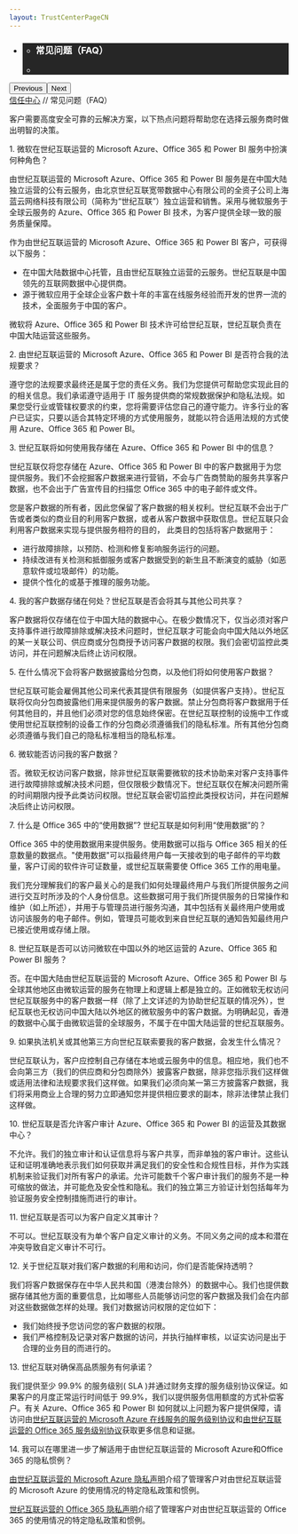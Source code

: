 ```yaml
---
layout: TrustCenterPageCN
---
```

<div class="row-fluid">
   <div class="span">
      <div>
        <div id="HeroWrapper" data-cols="1" data-view1="1" data-view2="1" data-view3="1" data-view4="1" class="row-fluid wider hero grid-container">
            <div class="span bp0-col-1-1 bp1-col-1-1 bp2-col-1-1 bp3-col-1-1">
                <div bi:type="slideshow" class="slideshow slideshow-hero hero" xmlns:bi="urn:schemas-microsoft-com:mscom:bi">
                    <ul bi:type="list" class="slides">
                        <li id="slide-1" bi:index="0" selectBi="">
                            <div class="heroitem light-foreground" bi:type="heroitem">
                                <div class="media" bi:parenttitle="t1">
                                    <a href="" bi:track="False" bi:titleflag="t1" bi:index="0">
                                        <div data-picture="" data-alt="You are in control of your data" data-disable-swap-below="">
                                            <div data-src="../Images/MS-TrustCenter-Resources-Header.jpg"></div>
                                            <noscript></noscript>
                                        </div>
                                    </a>
                                </div>
                                <div class="text" bi:type="cta">
                                    <div class="text-container">
                                        <div class="box" style="background: rgba(0,0,0,.85); color: #FFFFFF;">
                                            <ul bi:type="list" class="headerCaption subpageHeaderCaption">
                                                <li class="box-title">
                                                    <h3 class="box-title" bi:type="title" bi:title="t1" style="color: #FFFFFF;">常见问题（FAQ）</h3>
                                                </li>
                                                <li class="box-actions box-description"><a target="_self" class="mscom-link" href=""></a></li>
                                            </ul>
                                        </div>
                                    </div>
                                </div>
                            </div>
                        </li>
                    </ul>
                    <div class="navigation international" bi:track="false">
                        <div class="grid-container settop" data-title-text="Go To Slide "></div>
                    </div>
                    <div class="prev-next" bi:track="false"><button class="prev"><span class="icon-left" aria-hidden="true"></span><span class="screen-reader-text">Previous</span></button><button class="next"><span class="icon-right" aria-hidden="true"></span><span class="screen-reader-text">Next</span></button></div>
                    <div id="play-pause" class="play-pause" style="display:none">
                        <div class="pause"><button id="pauseButton" class="pause_button"><span class="icon-pause" aria-hidden="true"></span><span class="screen-reader-text">Pause</span></button></div>
                        <div class="play"><button id="playButton" class="play_button"><span class="icon-play" aria-hidden="true"></span><span class="screen-reader-text">Play</span></button></div>
                    </div>
                </div>
            </div>
        </div>
        <div id="BreadcrumbWrapper" data-cols="1" data-view1="1" data-view2="1" data-view3="1" data-view4="1" class="row-fluid grid-container mscom-grid-container breadcrumbs">
            <div class="span bp0-col-1-1 bp1-col-1-1 bp2-col-1-1 bp3-col-1-1"><a target="_self" class="mscom-link" href="../default-cn.html">信任中心</a> // 常见问题（FAQ）
              <!--  <a target="_self" class="mscom-link" href="../privacy/default-cn.html">资源</a> -->
            </div>
        </div>
        <div id="ContentWrapper" data-cols="2" data-view1="1" data-view2="2" data-view3="2" data-view4="2" class="row-fluid subpageBody" style="width:100%!important;">
            <div class="span bp0-col-1-1 bp2-col-2-1 bp3-col-2-1 bp1-col-2-2" style="width:100%!important;">
                <p>客户需要高度安全可靠的云解决方案，以下热点问题将帮助您在选择云服务商时做出明智的决策。</p>
                <div class="content-faq">
                    <label>1. 微软在世纪互联运营的 Microsoft Azure、Office 365 和 Power BI 服务中扮演何种角色？</label>
                    <div class="content-faq-footer">
                        <p>由世纪互联运营的 Microsoft Azure、Office 365 和 Power BI 服务是在中国大陆独立运营的公有云服务，由北京世纪互联宽带数据中心有限公司的全资子公司上海蓝云网络科技有限公司（简称为“世纪互联”）独立运营和销售。采用与微软服务于全球云服务的 Azure、Office 365 和 Power BI 技术，为客户提供全球一致的服务质量保障。</p>
                        <p>作为由世纪互联运营的 Microsoft Azure、Office 365 和 Power BI 客户，可获得以下服务：</p>
                        <ul>
                            <li>在中国大陆数据中心托管，且由世纪互联独立运营的云服务。世纪互联是中国领先的互联网数据中心提供商。</li>
                            <li>源于微软应用于全球企业客户数十年的丰富在线服务经验而开发的世界一流的技术，全面服务于中国的客户。</li>
                        </ul>
                        <p>微软将 Azure、Office 365 和 Power BI 技术许可给世纪互联，世纪互联负责在中国大陆运营这些服务。</p>
                    </div>
                </div>
                <div class="content-faq">
                        <label>2. 由世纪互联运营的 Microsoft Azure、Office 365 和 Power BI 是否符合我的法规要求？</label>
                        <div class="content-faq-footer">
                        <p>遵守您的法规要求最终还是属于您的责任义务。我们为您提供可帮助您实现此目的的相关信息。我们承诺遵守适用于 IT 服务提供商的常规数据保护和隐私法规。如果您受行业或管辖权要求的约束，您将需要评估您自己的遵守能力。许多行业的客户已证实，只要以适合其特定环境的方式使用服务，就能以符合适用法规的方式使用 Azure、Office 365 和 Power BI。</p>
                        </div>
                </div>
                <div class="content-faq">
                   <label>3. 世纪互联将如何使用我存储在 Azure、Office 365 和 Power BI 中的信息？</label>
                   <div class="content-faq-footer">
                        <p>世纪互联仅将您存储在 Azure、Office 365 和 Power BI 中的客户数据用于为您提供服务。我们不会挖掘客户数据来进行营销，不会与广告商赞助的服务共享客户数据，也不会出于广告宣传目的扫描您 Office 365 中的电子邮件或文件。</p>
                        <p>您是客户数据的所有者，因此您保留了客户数据的相关权利。世纪互联不会出于广告或者类似的商业目的利用客户数据，或者从客户数据中获取信息。世纪互联只会利用客户数据来实现与提供服务相符的目的， 此类目的包括将客户数据用于：</p>
                        <ul>
                            <li>进行故障排除，以预防、检测和修复影响服务运行的问题。</li>
                            <li>持续改进有关检测和抵御服务或客户数据受到的新生且不断演变的威胁（如恶意软件或垃圾邮件）的功能。</li>
                            <li>提供个性化的或基于推理的服务功能。</li>
                        </ul>
                   </div>
                </div>
                <div class="content-faq">
                   <label>4. 我的客户数据存储在何处？世纪互联是否会将其与其他公司共享？</label>
                   <div class="content-faq-footer">
                   <p>客户数据将仅存储在位于中国大陆的数据中心。在极少数情况下，仅当必须对客户支持事件进行故障排除或解决技术问题时，世纪互联才可能会向中国大陆以外地区的某一关联公司、供应商或分包商授予访问客户数据的权限。我们会密切监控此类访问，并在问题解决后终止访问权限。</p>
                   </div>
                </div>
                <div class="content-faq">
                   <label>5. 在什么情况下会将客户数据披露给分包商，以及他们将如何使用客户数据？</label>
                   <div class="content-faq-footer">
                   <p>世纪互联可能会雇佣其他公司来代表其提供有限服务（如提供客户支持）。世纪互联将仅向分包商披露他们用来提供服务的客户数据。禁止分包商将客户数据用于任何其他目的，并且他们必须对您的信息始终保密。在世纪互联控制的设施中工作或使用世纪互联控制的设备工作的分包商必须遵循我们的隐私标准。所有其他分包商必须遵循与我们自己的隐私标准相当的隐私标准。</p>
                   </div>
                </div>
                <div class="content-faq">
                   <label>6. 微软能否访问我的客户数据？</label>
                   <div class="content-faq-footer">
                   <p>否。微软无权访问客户数据，除非世纪互联需要微软的技术协助来对客户支持事件进行故障排除或解决技术问题，但仅限极少数情况下。世纪互联仅在解决问题所需的时间期限内授予此类访问权限。世纪互联会密切监控此类授权访问，并在问题解决后终止访问权限。</p>
                   </div>
                </div>
                <div class="content-faq">
                   <label>7. 什么是 Office 365 中的“使用数据”? 世纪互联是如何利用“使用数据”的？</label>
                   <div class="content-faq-footer">
                    <p>Office 365 中的使用数据用来提供服务。使用数据可以指与 Office 365 相关的任意数量的数据点。"使用数据"可以指最终用户每一天接收到的电子邮件的平均数量，客户订阅的软件许可证数量，或世纪互联需要使 Office 365 工作的用电量。</p>
                    <p>我们充分理解我们的客户最关心的是我们如何处理最终用户与我们所提供服务之间进行交互时所涉及的个人身份信息。这些数据可用于我们所提供服务的日常操作和维护（如上所述），并用于与管理员进行服务沟通，其中包括有关最终用户使用或访问该服务的电子邮件。例如，管理员可能收到来自世纪互联的通知告知最终用户已接近使用或存储上限。</p>
                   </div>
                </div>
                <div class="content-faq">
                   <label>8. 世纪互联是否可以访问微软在中国以外的地区运营的 Azure、Office 365 和 Power BI 服务？</label>
                   <div class="content-faq-footer">
                   <p>否。在中国大陆由世纪互联运营的 Microsoft Azure、Office 365 和 Power BI 与全球其他地区由微软运营的服务在物理上和逻辑上都是独立的。正如微软无权访问世纪互联服务中的客户数据一样（除了上文详述的为协助世纪互联的情况外），世纪互联也无权访问中国大陆以外地区的微软服务中的客户数据。为明确起见，香港的数据中心属于由微软运营的全球服务，不属于在中国大陆运营的世纪互联服务。</p>
                   </div>
                </div>
                <div class="content-faq">
                   <label>9. 如果执法机关或其他第三方向世纪互联索要我的客户数据，会发生什么情况？</label>
                   <div class="content-faq-footer">
                   <p>世纪互联认为，客户应控制自己存储在本地或云服务中的信息。相应地，我们也不会向第三方（我们的供应商和分包商除外）披露客户数据，除非您指示我们这样做或适用法律和法规要求我们这样做。如果我们必须向某一第三方披露客户数据，我们将采用商业上合理的努力立即通知您并提供相应要求的副本，除非法律禁止我们这样做。</p>
                   </div>
                </div>
                <div class="content-faq">
                   <label>10. 世纪互联是否允许客户审计 Azure、Office 365 和 Power BI 的运营及其数据中心？</label>
                   <div class="content-faq-footer">
                   <p>不允许。我们的独立审计和认证信息将与客户共享，而非单独的客户审计。这些认证和证明准确地表示我们如何获取并满足我们的安全性和合规性目标，并作为实践机制来验证我们对所有客户的承诺。允许可能数千个客户审计我们的服务不是一种可缩放的做法，并可能危及安全性和隐私。我们的独立第三方验证计划包括每年为验证服务安全控制措施而进行的审计。</p>
                   </div>
                </div>
                <div class="content-faq">
                   <label>11. 世纪互联是否可以为客户自定义其审计？</label>
                   <div class="content-faq-footer">
                   <p>不可以。世纪互联没有为单个客户自定义审计的义务。不同义务之间的成本和潜在冲突导致自定义审计不可行。</p>
                   </div>
                </div>
                <div class="content-faq">
                   <label>12. 关于世纪互联对我们客户数据的利用和访问，你们是否能保持透明？</label>
                   <div class="content-faq-footer">
                    <p>我们将客户数据保存在中华人民共和国（港澳台除外）的数据中心。我们也提供数据存储其他方面的重要信息，比如哪些人员能够访问您的客户数据及我们会在内部对这些数据做怎样的处理。我们对数据访问权限的定位如下：</p>
                    <ul>
                        <li>我们始终授予您访问您的客户数据的权限。</li>
                        <li>我们严格控制及记录对客户数据的访问，并执行抽样审核，以证实访问是出于合理的业务目的而进行的。</li>
                    </ul>
                   </div>
                </div>
                <div class="content-faq">
                   <label>13. 世纪互联对确保高品质服务有何承诺？</label>
                   <div class="content-faq-footer">
                   <p>我们提供至少 99.9% 的服务级别( SLA )并通过财务支撑的服务级别协议保证。如果客户的月度正常运行时间低于 99.9%，我们以提供服务信用额度的方式补偿客户。有关 Azure、Office 365 和 Power BI 如何就以上问题为客户提供保障，请访问由<a target="_self" class="mscom-link" href="https://www.azure.cn/support/legal/sla">世纪互联运营的 Microsoft Azure 在线服务的服务级别协议</a>和<a target="_self" class="mscom-link" href="http://www.21vbluecloud.com/office365/O365-AgreeWebDir/">由世纪互联运营的 Office 365 服务级别协议</a>获取更多信息和证据。</p>
                   </div>
                </div>
                <div class="content-faq">
                   <label>14. 我可以在哪里进一步了解适用于由世纪互联运营的 Microsoft Azure和Office 365 的隐私惯例？</label>
                   <div class="content-faq-footer">
                    <p><a target="_self" class="mscom-link" href="https://www.azure.cn/support/legal/privacy-statement/">由世纪互联运营的 Microsoft Azure 隐私声明</a>介绍了管理客户对由世纪互联运营的 Microsoft Azure 的使用情况的特定隐私政策和惯例。</p>
                    <p><a target="_self" class="mscom-link" href="http://www.21vbluecloud.com/office365/O365-Privacy/">世纪互联运营的 Office 365 隐私声明</a>介绍了管理客户对由世纪互联运营的 Office 365 的使用情况的特定隐私政策和惯例。</p>
                   </div>
                </div>
               </div>
                <script type="text/javascript">
                   
                </script>
  <!--
                <div data-cols="1" data-view1="1" data-view2="1" data-view3="1" data-view4="1" class="row-fluid" id="key_privacy_info">
                    <div class="span bp0-col-1-1 bp1-col-1-1 bp2-col-1-1 bp3-col-1-1">
                        <div class="span bp0-col-1-1 bp1-col-1-1 bp2-col-1-1 bp3-col-1-1">
                        <h1>重要隐私信息</h1>
                       <label><a target="_self" class="mscom-link" href="http://trustcenterstage.chinacloudsites.cn/transparency/you_know_where-cn.html">数据中心位置</a></label><br/> 
                       <label><a target="_self" class="mscom-link" href="../transparency/default-cn.html#Who-can-access-Customer-Data">数据访问策略</a></label><br/> 
                       <label><a target="_self" class="mscom-link" href="http://trustcenterstage.chinacloudsites.cn/privacy/you-are-in-control-of-your-data-cn.html#leave_service">数据保留策略</a></label><br/> 
                       <label><a target="_self" class="mscom-link" href="http://trustcenterstage.chinacloudsites.cn/privacy/you-own-your-data-cn.html#shiji_contract">分包商策略</a></label><br/> 
                       <label><a target="_self" class="mscom-link" href="http://trustcenterstage.chinacloudsites.cn/privacy/default-cn.html#data_other">微软如何定义数据</a></label><br/> 
                    </div>
                    </div>
                </div>
                <div id="SideBarWrapper" data-cols="1" data-view1="1" data-view2="1" data-view3="1" data-view4="1" class="row-fluid">
                    <div id="HelpfulInformation" class="span bp0-col-1-1 bp1-col-1-1 bp2-col-1-1 bp3-col-1-1">
                        <h1>更多信息</h1>
                        <label><a target="_self" class="mscom-link" href="../transparency/default-cn.html#When-law-enforcement-or-a-third-party-askes-for-Customer-Data">我们如何响应执法机关或其他第三方向世纪互联索要客户数据的要求 </a></label><br/>
                        <label><a target="_self" class="mscom-link" href="http://trustcenterstage.chinacloudsites.cn/security/encryption.html">微软云加密</a></label><br/>
                        <label><a target="_self" class="mscom-link" href="https://wacnstorage.blob.core.chinacloudapi.cn/marketing-resource/documents/Protecting_Data_and_Privacy_in_the_Cloud_CN_final20160125.pdf">保护云中数据和隐私(864 KB, PDF)</a></label><br/>
                        <label><a target="_self" class="mscom-link" href="../compliance/default-cn#ISO/IEC_27001">ISO / IEC 27001简介</a></label><br/>
                    </div>
                </div>-->
            </div> 
        </div>        
     </div>
   </div>
</div>
<div class="row-fluid" data-view4="1" data-view3="1" data-view2="1" data-view1="1" data-cols="1">
   <div class="span bp0-col-1-1 bp1-col-1-1 bp2-col-1-1 bp3-col-1-1"></div>
</div>
